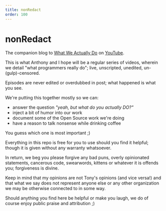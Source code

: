 ```yaml
---
title: nonRedact
order: 100
---
```


# nonRedact

The companion blog to [What We Actually Do](https://www.youtube.com/playlist?list=PLHY_xC1JcrRsHnYPONdQrDhNJ9E2OTDVa)
	on [YouTube](https://www.youtube.com/channel/UCT9MXuceCBZ4xZnIJLywstQ).

This is what Anthony and I hope will be a regular series of videos,
	wherein we detail "what programmers really do";
	live, unscripted, unedited, un-(gulp)-censored.

Episodes are never edited or overdubbed in post;
	what happened is what you see.

We're putting this together mostly so we can:

- answer the question *"yeah, but what do you actually DO?"*
- inject a bit of humor into our work
- document some of the Open Source work we're doing
- have a reason to talk nonsense while drinking coffee

You guess which one is most important ;)

Everything in this repo is free for you to use should you find it helpful;
	though it is given without any warranty whatsoever.

In return, we beg you please forgive any bad puns, overly opinionated statements,
	cancerous code, swearwords, kittens or whatever it is offends you;
	forgiveness is divine.

Keep in mind that my opinions are not Tony's opinions (and vice versa!)
	and that what we say does not represent anyone else
	or any other organization we may be otherwise connected to in some way.

Should anything you find here be helpful or make you laugh,
	we do of course enjoy public praise and attribution ;)
